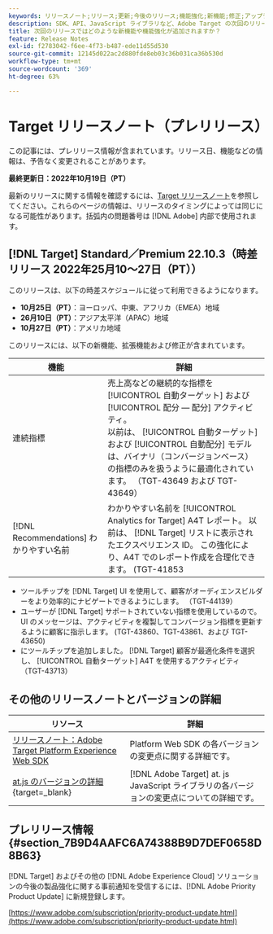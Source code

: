 ```yaml
---
keywords: リリースノート;リリース;更新;今後のリリース;機能強化;新機能;修正;アップデート;プレリリース
description: SDK、API、JavaScript ライブラリなど、Adobe Target の次回のリリースに含まれている新機能、機能強化および修正について説明します。
title: 次回のリリースではどのような新機能や機能強化が追加されますか？
feature: Release Notes
exl-id: f2783042-f6ee-4f73-b487-ede11d55d530
source-git-commit: 12145d022ac2d880fde8eb03c36b031ca36b530d
workflow-type: tm+mt
source-wordcount: '369'
ht-degree: 63%

---
```


# Target リリースノート（プレリリース）

この記事には、プレリリース情報が含まれています。リリース日、機能などの情報は、予告なく変更されることがあります。

**最終更新日：2022年10月19日（PT）**

最新のリリースに関する情報を確認するには、[Target リリースノート](release-notes.md)を参照してください。これらのページの情報は、リリースのタイミングによっては同じになる可能性があります。括弧内の問題番号は [!DNL Adobe] 内部で使用されます。

## [!DNL Target] Standard／Premium 22.10.3（時差リリース 2022年25月10～27日（PT））

このリリースは、以下の時差スケジュールに従って利用できるようになります。

* **10月25日（PT）**：ヨーロッパ、中東、アフリカ（EMEA）地域
* **26月10日（PT）**：アジア太平洋（APAC）地域
* **10月27日（PT）**：アメリカ地域

このリリースには、以下の新機能、拡張機能および修正が含まれています。

| 機能 | 詳細 |
| --- | --- |
| 連続指標 | 売上高などの継続的な指標を [!UICONTROL 自動ターゲット] および [!UICONTROL 配分 — 配分] アクティビティ。<br>以前は、 [!UICONTROL 自動ターゲット] および [!UICONTROL 自動配分] モデルは、バイナリ（コンバージョンベース）の指標のみを扱うように最適化されています。 （TGT-43649 および TGT-43649） |
| [!DNL Recommendations] わかりやすい名前 | わかりやすい名前を [!UICONTROL Analytics for Target] A4T レポート。 以前は、 [!DNL Target] リストに表示されたエクスペリエンス ID。 この強化により、A4T でのレポート作成を合理化できます。 (TGT-41853 |

* ツールチップを [!DNL Target] UI を使用して、顧客がオーディエンスビルダーをより効率的にナビゲートできるようにします。 （TGT-44139）
* ユーザーが [!DNL Target] サポートされていない指標を使用しているので。 UI のメッセージは、アクティビティを複製してコンバージョン指標を更新するように顧客に指示します。 (TGT-43860、TGT-43861、および TGT-43650)
* にツールチップを追加しました。 [!DNL Target] 顧客が最適化条件を選択し、 [!UICONTROL 自動ターゲット] A4T を使用するアクティビティ （TGT-43713）

## その他のリリースノートとバージョンの詳細

| リソース | 詳細 |
|--- |--- |
| [リリースノート：Adobe Target Platform Experience Web SDK](https://experienceleague.adobe.com/docs/experience-platform/edge/release-notes.html?lang=ja) | Platform Web SDK の各バージョンの変更点に関する詳細です。 |
| [at.js のバージョンの詳細](https://developer.adobe.com/target/implement/client-side/atjs/target-atjs-versions/){target=_blank} | [!DNL Adobe Target] at. js JavaScript ライブラリの各バージョンの変更点についての詳細です。 |


## プレリリース情報 {#section_7B9D4AAFC6A74388B9D7DEF0658D8B63}

[!DNL Target] およびその他の [!DNL Adobe Experience Cloud] ソリューションの今後の製品強化に関する事前通知を受信するには、[!DNL Adobe Priority Product Update] に新規登録します。

[https://www.adobe.com/subscription/priority-product-update.html](https://www.adobe.com/subscription/priority-product-update.html)
